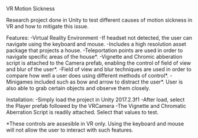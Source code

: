 VR Motion Sickness

Research project done in Unity to test different causes of motion sickness in VR and how to mitigate this issue. 

Features:
-Virtual Reality Environment 
-If headset not detected, the user can navigate using the keyboard and mouse. 
-Includes a high resolution asset package that projects a house. 
-Teleportation points are used in order to navigate specific areas of the house*.
-Vignette and Chromic abberation script is attached to the Camera prefab, enabling the control of field of view and blur of the user*.
-Field of view and blur techniques are used in order to compare how well a user does using different methods of control*.
-Minigames included such as bow and arrow to distract the user*. User is also able to grab certain objects and observe them closely.


Installation:
-Simply load the project in Unity 2017.2.3f1
-After load, select the Player prefab followed by the VRCamera
-The Vignette and Chromatic Aberration Script is readily attached. Select that values to test. 

*These controls are assesible in VR only. Using the keyboard and mouse will not allow the user to interact with such features. 


